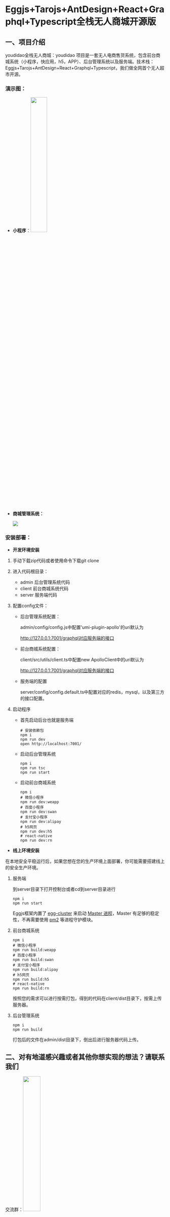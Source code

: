 # Eggjs+Tarojs+AntDesign+React+Graphql+Typescript全栈无人商城开源版

## 一、项目介绍

youdidao全栈无人商城：youdidao 项目是一套无人电商售货系统，包含前台商城系统（小程序，快应用，h5，APP）、后台管理系统以及服务端。技术栈：Eggjs+Tarojs+AntDesign+React+Graphql+Typescript，我们做全网首个无人超市开源。

### 演示图：

- **小程序**：<img src="https://tva1.sinaimg.cn/large/007S8ZIlly1gg806cj4ebj30k015mqv5.jpg" height="33%" width="33%" />

- **商城管理系统：**

  ![](https://tva1.sinaimg.cn/large/007S8ZIlly1gg7zy342szj31lc0u0dnb.jpg)

  

### 安装部署：

- **开发环境安装**

1. 手动下载zip代码或者使用命令下载git clone 

2. 进入代码根目录：

   - admin 后台管理系统代码
   - client 前台商城系统代码
   - server 服务端代码

3. 配置config文件：

   - 后台管理系统配置：

     admin/config/config.js中配置'umi-plugin-apollo'的uri默认为

     http://127.0.0.1:7001/graphql对应服务端的接口

   - 前台商城系统配置：

     client/src/utils/client.ts中配置new ApolloClient中的uri默认为

     http://127.0.0.1:7001/graphql对应服务端的接口

   - 服务端的配置

     server/config/config.default.ts中配置对应的redis，mysql，以及第三方的接口配置。

4. 启动程序

   - 首先启动后台也就是服务端

     ```shell
     # 安装依赖包
     npm i
     npm run dev
     open http://localhost:7001/
     ```

   - 启动后台管理系统

     ```shell
     npm i
     npm run tsc
     npm run start
     ```

   - 启动前台商城系统

     ```shell
     npm i
     # 微信小程序
     npm run dev:weapp
     # 百度小程序
     npm run dev:swan
     # 支付宝小程序
     npm run dev:alipay
     # h5网页
     npm run dev:h5
     # react-native
     npm run dev:rn
     ```

     

- **线上环境安装**

在本地安全平稳运行后，如果您想在您的生产环境上面部署，你可能需要搭建线上的安全生产环境。

1. 服务端

   到server目录下打开控制台或者cd到server目录进行

   ```shell
   npm i
   npm run start
   ```

   Eggjs框架内置了 [egg-cluster](https://github.com/eggjs/egg-cluster) 来启动 [Master 进程](https://eggjs.org/zh-cn/core/cluster-and-ipc.html#master)，Master 有足够的稳定性，不再需要使用 [pm2](https://github.com/Unitech/pm2) 等进程守护模块。

2. 前台商城系统

   ```shell
   npm i
   # 微信小程序
   npm run build:weapp
   # 百度小程序
   npm run build:swan
   # 支付宝小程序
   npm run build:alipay
   # h5网页
   npm run build:h5
   # react-native
   npm run build:rn
   ```

   按照您的需求可以进行按需打包，得到的代码在client/dist目录下，按需上传服务器。

3. 后台管理系统

   ```shell
   npm i
   npm run build
   ```

   打包后的文件在admin/dist目录下，倒出后进行服务器代码上传。

   

## 二、对有地道感兴趣或者其他你想实现的想法？请联系我们

交流群：<img src="https://tva1.sinaimg.cn/large/007S8ZIlly1gg7zo0mh6fj30ku11ctaa.jpg" height="33%" width="33%" />

联系QQ: 59187993



## 三、协议规定

 未获取商业授权之前，不得将本软件用于商业用途（包括但不限于二次开发销售，以营利为目的的商业用途等）。